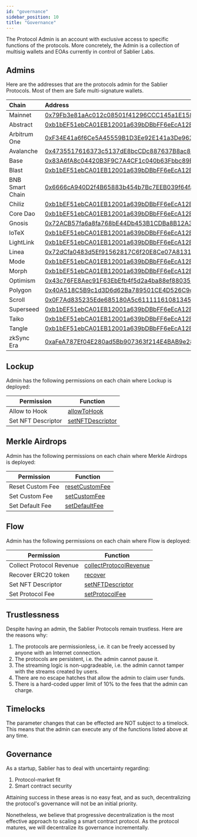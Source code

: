 ```yaml
---
id: "governance"
sidebar_position: 10
title: "Governance"
---
```


The Protocol Admin is an account with exclusive access to specific functions of the protocols. More concretely, the
Admin is a collection of multisig wallets and EOAs currently in control of Sablier Labs.

## Admins

Here are the addresses that are the protocols admin for the Sablier Protocols. Most of them are Safe multi-signature
wallets.

| Chain           | Address                                                                                                                          |
| :-------------- | :------------------------------------------------------------------------------------------------------------------------------- |
| Mainnet         | [0x79Fb3e81aAc012c08501f41296CCC145a1E15844](https://etherscan.io/address/0x79Fb3e81aAc012c08501f41296CCC145a1E15844)            |
| Abstract        | [0xb1bEF51ebCA01EB12001a639bDBbFF6eEcA12B9F](https://abscan.org.io/address/0xb1bEF51ebCA01EB12001a639bDBbFF6eEcA12B9F)           |
| Arbitrum One    | [0xF34E41a6f6Ce5A45559B1D3Ee92E141a3De96376](https://arbiscan.io/address/0xF34E41a6f6Ce5A45559B1D3Ee92E141a3De96376)             |
| Avalanche       | [0x4735517616373c5137dE8bcCDc887637B8ac85Ce](https://snowtrace.io/address/0x4735517616373c5137dE8bcCDc887637B8ac85Ce)            |
| Base            | [0x83A6fA8c04420B3F9C7A4CF1c040b63Fbbc89B66](https://basescan.org/address/0x83A6fA8c04420B3F9C7A4CF1c040b63Fbbc89B66)            |
| Blast           | [0xb1bEF51ebCA01EB12001a639bDBbFF6eEcA12B9F](https://blastscan.io/address/0xb1bEF51ebCA01EB12001a639bDBbFF6eEcA12B9F)            |
| BNB Smart Chain | [0x6666cA940D2f4B65883b454b7Bc7EEB039f64fa3](https://bscscan.com/address/0x6666cA940D2f4B65883b454b7Bc7EEB039f64fa3)             |
| Chiliz          | [0xb1bEF51ebCA01EB12001a639bDBbFF6eEcA12B9F](https://chiliscan.com/address/0xb1bEF51ebCA01EB12001a639bDBbFF6eEcA12B9F)           |
| Core Dao        | [0xb1bEF51ebCA01EB12001a639bDBbFF6eEcA12B9F](https://scan.coredao.org/address/0xb1bEF51ebCA01EB12001a639bDBbFF6eEcA12B9F)        |
| Gnosis          | [0x72ACB57fa6a8fa768bE44Db453B1CDBa8B12A399](https://gnosisscan.io/address/0x72ACB57fa6a8fa768bE44Db453B1CDBa8B12A399)           |
| IoTeX           | [0xb1bEF51ebCA01EB12001a639bDBbFF6eEcA12B9F](https://iotexscan.io/address/0xb1bEF51ebCA01EB12001a639bDBbFF6eEcA12B9F)            |
| LightLink       | [0xb1bEF51ebCA01EB12001a639bDBbFF6eEcA12B9F](https://phoenix.lightlink.io/address/0xb1bEF51ebCA01EB12001a639bDBbFF6eEcA12B9F)    |
| Linea           | [0x72dCfa0483d5Ef91562817C6f20E8Ce07A81319D](https://lineascan.build/address/0x72dCfa0483d5Ef91562817C6f20E8Ce07A81319D)         |
| Mode            | [0xb1bEF51ebCA01EB12001a639bDBbFF6eEcA12B9F](https://explorer.mode.network/address/0xb1bEF51ebCA01EB12001a639bDBbFF6eEcA12B9F)   |
| Morph           | [0xb1bEF51ebCA01EB12001a639bDBbFF6eEcA12B9F](https://explorer.morphl2.io/address/0xb1bEF51ebCA01EB12001a639bDBbFF6eEcA12B9F)     |
| Optimism        | [0x43c76FE8Aec91F63EbEfb4f5d2a4ba88ef880350](https://optimistic.etherscan.io/address/0x43c76FE8Aec91F63EbEfb4f5d2a4ba88ef880350) |
| Polygon         | [0x40A518C5B9c1d3D6d62Ba789501CE4D526C9d9C6](https://polygonscan.com/address/0x40A518C5B9c1d3D6d62Ba789501CE4D526C9d9C6)         |
| Scroll          | [0x0F7Ad835235Ede685180A5c611111610813457a9](https://scrollscan.com/address/0x0F7Ad835235Ede685180A5c611111610813457a9)          |
| Superseed       | [0xb1bEF51ebCA01EB12001a639bDBbFF6eEcA12B9F](https://explorer.superseed.xyz/address/0xb1bEF51ebCA01EB12001a639bDBbFF6eEcA12B9F)  |
| Taiko           | [0xb1bEF51ebCA01EB12001a639bDBbFF6eEcA12B9F](https://taikoscan.io/address/0xb1bEF51ebCA01EB12001a639bDBbFF6eEcA12B9F)            |
| Tangle          | [0xb1bEF51ebCA01EB12001a639bDBbFF6eEcA12B9F](https://explorer.tangle.tools/address/0xb1bEF51ebCA01EB12001a639bDBbFF6eEcA12B9F)   |
| zkSync Era      | [0xaFeA787Ef04E280ad5Bb907363f214E4BAB9e288](https://era.zksync.network/address/0xaFeA787Ef04E280ad5Bb907363f214E4BAB9e288)      |

## Lockup

Admin has the following permissions on each chain where Lockup is deployed:

| Permission         | Function                                                                                                |
| ------------------ | ------------------------------------------------------------------------------------------------------- |
| Allow to Hook      | [allowToHook](../reference/lockup/contracts/abstracts/abstract.SablierLockupBase#allowtohook)           |
| Set NFT Descriptor | [setNFTDescriptor](../reference/lockup/contracts/abstracts/abstract.SablierLockupBase#setnftdescriptor) |

## Merkle Airdrops

Admin has the following permissions on each chain where Merkle Airdrops is deployed:

| Permission       | Function                                                                                       |
| ---------------- | ---------------------------------------------------------------------------------------------- |
| Reset Custom Fee | [resetCustomFee](../reference/airdrops/contracts/contract.SablierMerkleFactory#resetcustomfee) |
| Set Custom Fee   | [setCustomFee](../reference/airdrops/contracts/contract.SablierMerkleFactory#setcustomfee)     |
| Set Default Fee  | [setDefaultFee](../reference/airdrops/contracts/contract.SablierMerkleFactory#setdefaultfee)   |

## Flow

Admin has the following permissions on each chain where Flow is deployed:

| Permission               | Function                                                                                                        |
| ------------------------ | --------------------------------------------------------------------------------------------------------------- |
| Collect Protocol Revenue | [collectProtocolRevenue](../reference/flow/contracts/abstracts/abstract.SablierFlowBase#collectprotocolrevenue) |
| Recover ERC20 token      | [recover](../reference/flow/contracts/abstracts/abstract.SablierFlowBase#recover)                               |
| Set NFT Descriptor       | [setNFTDescriptor](../reference/flow/contracts/abstracts/abstract.SablierFlowBase#setnftdescriptor)             |
| Set Protocol Fee         | [setProtocolFee](../reference/flow/contracts/abstracts/abstract.SablierFlowBase#setprotocolfee)                 |

## Trustlessness

Despite having an admin, the Sablier Protocols remain trustless. Here are the reasons why:

1. The protocols are permissionless, i.e. it can be freely accessed by anyone with an Internet connection.
2. The protocols are persistent, i.e. the admin cannot pause it.
3. The streaming logic is non-upgradeable, i.e. the admin cannot tamper with the streams created by users.
4. There are no escape hatches that allow the admin to claim user funds.
5. There is a hard-coded upper limit of 10% to the fees that the admin can charge.

## Timelocks

The parameter changes that can be effected are NOT subject to a timelock. This means that the admin can execute any of
the functions listed above at any time.

## Governance

As a startup, Sablier has to deal with uncertainty regarding:

1. Protocol-market fit
2. Smart contract security

Attaining success in these areas is no easy feat, and as such, decentralizing the protocol's governance will not be an
initial priority.

Nonetheless, we believe that progressive decentralization is the most effective approach to scaling a smart contract
protocol. As the protocol matures, we will decentralize its governance incrementally.
